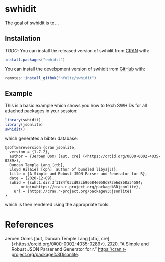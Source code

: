 
<!-- README.md is generated from README.Rmd. Please edit that file -->

# swhidit

<!-- badges: start -->
<!-- badges: end -->

The goal of swhidit is to …

## Installation

*TODO*: You can install the released version of swhidit from
[CRAN](https://CRAN.R-project.org) with:

``` r
install.packages("swhidit")
```

You can install the development version of swhidit from
[GitHub](https://github.com/nfultz/swhidit) with:

``` r
remotes::install_github("nfultz/swhidit")
```

## Example

This is a basic example which shows you how to fetch SWHIDs for all
attached packages in your session:

``` r
library(swhidit)
library(jsonlite)
swhidit()
```

which generates a bibtex database:


    @softwareversion {cran:jsonlite,
      version = {1.7.2},
      author = {Jeroen Ooms [aut, cre] (<https://orcid.org/0000-0002-4035-0289>),
      Duncan Temple Lang [ctb],
      Lloyd Hilaiel [cph] (author of bundled libyajl)},
      title = {A Simple and Robust JSON Parser and Generator for R},
      date = {2020-12-09},
      swhid = {swh:1:dir:3f1184f03cd92cb96684e058d872e6d868a34584;
           origin=https://cran.r-project.org/package%3Djsonlite},
        url = {https://cran.r-project.org/package%3Djsonlite}
    }

which is then rendered using the appropriate tools:

# References

<div id="refs" class="references csl-bib-body hanging-indent">

<div id="ref-cran:jsonlite" class="csl-entry">

Jeroen Ooms \[aut, Duncan Temple Lang \[ctb\], cre\]
(&lt;https://orcid.org/0000-0002-4035-0289&gt;). 2020. “A Simple and
Robust JSON Parser and Generator for r.”
<https://cran.r-project.org/package%3Djsonlite>.

</div>

</div>
